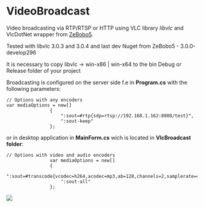 # VideoBroadcast
Video broadcasting via RTP/RTSP or HTTP using VLC library *libvlc* and VlcDotNet wrapper
from [ZeBobo5](https://github.com/ZeBobo5/Vlc.DotNet).

Tested with libvlc 3.0.3 and 3.0.4 and last dev Nuget from ZeBobo5 - 3.0.0-develop296

It is necessary to copy libvlc -> win-x86 | win-x64 to the bin Debug or Release folder of your project

Broadcasting is configured on the server side f.e in **Program.cs** with the following parameters:

```
// Options with any encoders
var mediaOptions = new[]
                {
                    ":sout=#rtp{sdp=rtsp://192.168.1.162:8008/test}",
                    ":sout-keep"
                };
```

or in desktop application in **MainForm.cs** wich is located in **VlcBroadcast folder**:

```
// Options with video and audio encoders
                var mediaOptions = new[]
                {
                    ":sout=#transcode{vcodec=h264,acodec=mp3,ab=128,channels=2,samplerate=44100}:http{mux=ffmpeg{mux=flv},dst=:8080/}",
                    ":sout-all"
                };
```


![](https://habrastorage.org/webt/ky/ws/63/kyws63umuabcf1bmpfptecllhxw.png)

